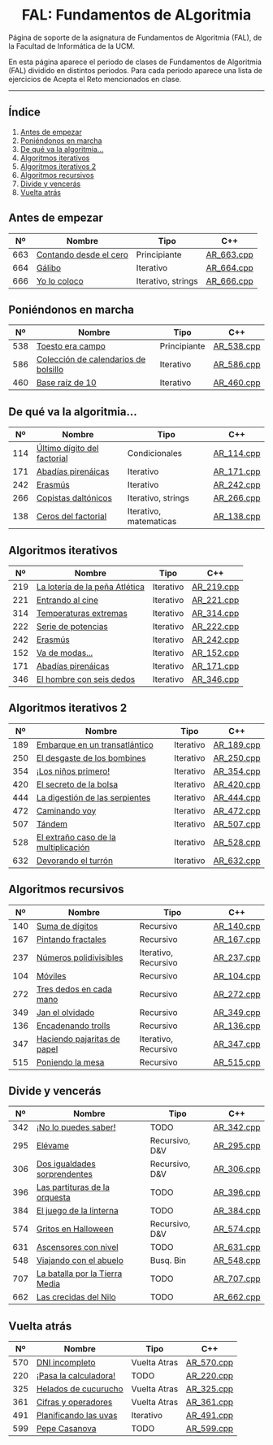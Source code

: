 <h1 align="center"> 
  FAL: Fundamentos de ALgoritmia
</h1>

Página de soporte de la asignatura de Fundamentos de Algoritmia (FAL), de la Facultad de Informática de la UCM.

En esta página aparece el periodo de clases de Fundamentos de Algoritmia (FAL) dividido en distintos periodos. Para cada periodo aparece una lista de ejercicios de Acepta el Reto mencionados en clase.

<hr>
     

## Índice
1. [Antes de empezar](#antes-de-empezar)
2. [Poniéndonos en marcha](#poniéndonos-en-marcha)
3. [De qué va la algoritmia...](#de-qué-va-la-algoritmia)
4. [Algoritmos iterativos](#algoritmos-iterativos)
5. [Algoritmos iterativos 2](#algoritmos-iterativos-2)
6. [Algoritmos recursivos](#algoritmos-recursivos)
7. [Divide y vencerás](#divide-y-vencerás)
8. [Vuelta atrás](#vuelta-atrás)


## Antes de empezar

| Nº | Nombre | Tipo | C++ |
|:--:|--|--|:--:|
| 663 | [Contando desde el cero](https://aceptaelreto.com/problem/statement.php?id=663) | Principiante | [AR_663.cpp](https://github.com/Danipiza/Acepta-el-Reto/tree/main/C%2B%2B/AR_663.cpp) | 
| 664 | [Gálibo](https://aceptaelreto.com/problem/statement.php?id=664) | Iterativo | [AR_664.cpp](https://github.com/Danipiza/Acepta-el-Reto/tree/main/C%2B%2B/AR_664.cpp) | 
| 666 | [Yo lo coloco](https://aceptaelreto.com/problem/statement.php?id=666) | Iterativo, strings | [AR_666.cpp](https://github.com/Danipiza/Acepta-el-Reto/tree/main/C%2B%2B/AR_666.cpp) | 

## Poniéndonos en marcha

| Nº | Nombre | Tipo | C++ |
|:--:|--|--|:--:|
| 538 | [Toesto era campo](https://aceptaelreto.com/problem/statement.php?id=538) | Principiante | [AR_538.cpp](https://github.com/Danipiza/Acepta-el-Reto/tree/main/C%2B%2B/AR_538.cpp) | 
| 586 | [Colección de calendarios de bolsillo](https://aceptaelreto.com/problem/statement.php?id=586) | Iterativo | [AR_586.cpp](https://github.com/Danipiza/Acepta-el-Reto/tree/main/C%2B%2B/AR_586.cpp) |
| 460 | [Base raíz de 10](https://aceptaelreto.com/problem/statement.php?id=460) | Iterativo | [AR_460.cpp](https://github.com/Danipiza/Acepta-el-Reto/tree/main/C%2B%2B/AR_460.cpp) | 

## De qué va la algoritmia...

| Nº | Nombre | Tipo | C++ |
|:--:|--|--|:--:|
| 114 | [Último dígito del factorial](https://aceptaelreto.com/problem/statement.php?id=114) | Condicionales | [AR_114.cpp](https://github.com/Danipiza/Acepta-el-Reto/tree/main/C%2B%2B/AR_114.cpp) | 
| 171 | [Abadías pirenáicas](https://aceptaelreto.com/problem/statement.php?id=171) | Iterativo | [AR_171.cpp](https://github.com/Danipiza/Acepta-el-Reto/tree/main/C%2B%2B/AR_171.cpp) | 
| 242 | [Erasmús](https://aceptaelreto.com/problem/statement.php?id=242) | Iterativo | [AR_242.cpp](https://github.com/Danipiza/Acepta-el-Reto/tree/main/C%2B%2B/AR_242.cpp) | 
| 266 | [Copistas daltónicos](https://aceptaelreto.com/problem/statement.php?id=266) | Iterativo, strings | [AR_266.cpp](https://github.com/Danipiza/Acepta-el-Reto/tree/main/C%2B%2B/AR_266.cpp) |
| 138 | [Ceros del factorial](https://aceptaelreto.com/problem/statement.php?id=138) | Iterativo, matematicas | [AR_138.cpp](https://github.com/Danipiza/Acepta-el-Reto/tree/main/C%2B%2B/AR_138.cpp) | 

## Algoritmos iterativos

| Nº | Nombre | Tipo | C++ |
|:--:|--|--|:--:|
| 219 | [La lotería de la peña Atlética](https://aceptaelreto.com/problem/statement.php?id=219) | Iterativo | [AR_219.cpp](https://github.com/Danipiza/Acepta-el-Reto/tree/main/C%2B%2B/AR_219.cpp) | 
| 221 | [Entrando al cine](https://aceptaelreto.com/problem/statement.php?id=221) | Iterativo | [AR_221.cpp](https://github.com/Danipiza/Acepta-el-Reto/tree/main/C%2B%2B/AR_221.cpp) | 
| 314 | [Temperaturas extremas](https://aceptaelreto.com/problem/statement.php?id=314) | Iterativo | [AR_314.cpp](https://github.com/Danipiza/Acepta-el-Reto/tree/main/C%2B%2B/AR_314.cpp) | 
| 222 | [Serie de potencias](https://aceptaelreto.com/problem/statement.php?id=222) | Iterativo | [AR_222.cpp](https://github.com/Danipiza/Acepta-el-Reto/tree/main/C%2B%2B/AR_222.cpp) | 
| 242 | [Erasmús](https://aceptaelreto.com/problem/statement.php?id=242) | Iterativo | [AR_242.cpp](https://github.com/Danipiza/Acepta-el-Reto/tree/main/C%2B%2B/AR_242.cpp) |
| 152 | [Va de modas...](https://aceptaelreto.com/problem/statement.php?id=152) | Iterativo | [AR_152.cpp](https://github.com/Danipiza/Acepta-el-Reto/tree/main/C%2B%2B/AR_152.cpp) | 
| 171 | [Abadías pirenáicas](https://aceptaelreto.com/problem/statement.php?id=171) | Iterativo | [AR_171.cpp](https://github.com/Danipiza/Acepta-el-Reto/tree/main/C%2B%2B/AR_171.cpp) | 
| 346 | [El hombre con seis dedos](https://aceptaelreto.com/problem/statement.php?id=346) | Iterativo | [AR_346.cpp](https://github.com/Danipiza/Acepta-el-Reto/tree/main/C%2B%2B/AR_346.cpp) | 


## Algoritmos iterativos 2

| Nº | Nombre | Tipo | C++ |
|:--:|--|--|:--:|
| 189 | [Embarque en un transatlántico](https://aceptaelreto.com/problem/statement.php?id=189) | Iterativo | [AR_189.cpp](https://github.com/Danipiza/Acepta-el-Reto/tree/main/C%2B%2B/AR_189.cpp) |
| 250 | [El desgaste de los bombines](https://aceptaelreto.com/problem/statement.php?id=250) | Iterativo | [AR_250.cpp](https://github.com/Danipiza/Acepta-el-Reto/tree/main/C%2B%2B/AR_250.cpp) | 
| 354 | [¡Los niños primero!](https://aceptaelreto.com/problem/statement.php?id=354) | Iterativo | [AR_354.cpp](https://github.com/Danipiza/Acepta-el-Reto/tree/main/C%2B%2B/AR_354.cpp) | 
| 420 | [El secreto de la bolsa](https://aceptaelreto.com/problem/statement.php?id=420) | Iterativo | [AR_420.cpp](https://github.com/Danipiza/Acepta-el-Reto/tree/main/C%2B%2B/AR_420.cpp) | 
| 444 | [La digestión de las serpientes](https://aceptaelreto.com/problem/statement.php?id=444) | Iterativo | [AR_444.cpp](https://github.com/Danipiza/Acepta-el-Reto/tree/main/C%2B%2B/AR_444.cpp) | 
| 472 | [Caminando voy](https://aceptaelreto.com/problem/statement.php?id=472) | Iterativo | [AR_472.cpp](https://github.com/Danipiza/Acepta-el-Reto/tree/main/C%2B%2B/AR_472.cpp) | 
| 507 | [Tándem](https://aceptaelreto.com/problem/statement.php?id=507) | Iterativo | [AR_507.cpp](https://github.com/Danipiza/Acepta-el-Reto/tree/main/C%2B%2B/AR_507.cpp) | 
| 528 | [El extraño caso de la multiplicación](https://aceptaelreto.com/problem/statement.php?id=528) | Iterativo | [AR_528.cpp](https://github.com/Danipiza/Acepta-el-Reto/tree/main/C%2B%2B/AR_528.cpp) |
| 632 | [Devorando el turrón](https://aceptaelreto.com/problem/statement.php?id=632) | Iterativo | [AR_632.cpp](https://github.com/Danipiza/Acepta-el-Reto/tree/main/C%2B%2B/AR_632.cpp) | 


## Algoritmos recursivos

| Nº | Nombre | Tipo | C++ |
|:--:|--|--|:--:|
| 140 | [Suma de dígitos](https://aceptaelreto.com/problem/statement.php?id=140) | Recursivo | [AR_140.cpp](https://github.com/Danipiza/Acepta-el-Reto/tree/main/C%2B%2B/AR_140.cpp) | 
| 167 | [Pintando fractales](https://aceptaelreto.com/problem/statement.php?id=167) | Recursivo | [AR_167.cpp](https://github.com/Danipiza/Acepta-el-Reto/tree/main/C%2B%2B/AR_167.cpp) | 
| 237 | [Números polidivisibles](https://aceptaelreto.com/problem/statement.php?id=237) | Iterativo, Recursivo | [AR_237.cpp](https://github.com/Danipiza/Acepta-el-Reto/tree/main/C%2B%2B/AR_237.cpp) | 
| 104 | [Móviles](https://aceptaelreto.com/problem/statement.php?id=104) | Recursivo | [AR_104.cpp](https://github.com/Danipiza/Acepta-el-Reto/tree/main/C%2B%2B/AR_104.cpp) | 
| 272 | [Tres dedos en cada mano](https://aceptaelreto.com/problem/statement.php?id=272) | Recursivo | [AR_272.cpp](https://github.com/Danipiza/Acepta-el-Reto/tree/main/C%2B%2B/AR_272.cpp) | 
| 349 | [Jan el olvidado](https://aceptaelreto.com/problem/statement.php?id=349) | Recursivo | [AR_349.cpp](https://github.com/Danipiza/Acepta-el-Reto/tree/main/C%2B%2B/AR_349.cpp) |
| 136 | [Encadenando trolls](https://aceptaelreto.com/problem/statement.php?id=136) | Recursivo | [AR_136.cpp](https://github.com/Danipiza/Acepta-el-Reto/tree/main/C%2B%2B/AR_136.cpp) | 
| 347 | [Haciendo pajaritas de papel](https://aceptaelreto.com/problem/statement.php?id=347) | Iterativo, Recursivo | [AR_347.cpp](https://github.com/Danipiza/Acepta-el-Reto/tree/main/C%2B%2B/AR_347.cpp) | 
| 515 | [Poniendo la mesa](https://aceptaelreto.com/problem/statement.php?id=515) | Recursivo | [AR_515.cpp](https://github.com/Danipiza/Acepta-el-Reto/tree/main/C%2B%2B/AR_515.cpp) | 

## Divide y vencerás

| Nº | Nombre | Tipo | C++ |
|:--:|--|--|:--:|
| 342 | [¡No lo puedes saber!](https://aceptaelreto.com/problem/statement.php?id=342) | TODO | [AR_342.cpp](https://github.com/Danipiza/Acepta-el-Reto/tree/main/C%2B%2B/AR_342.cpp) | 
| 295 | [Elévame](https://aceptaelreto.com/problem/statement.php?id=295) | Recursivo, D&V | [AR_295.cpp](https://github.com/Danipiza/Acepta-el-Reto/tree/main/C%2B%2B/AR_295.cpp) | 
| 306 | [Dos igualdades sorprendentes](https://aceptaelreto.com/problem/statement.php?id=306) | Recursivo, D&V | [AR_306.cpp](https://github.com/Danipiza/Acepta-el-Reto/tree/main/C%2B%2B/AR_306.cpp) | 
| 396 | [Las partituras de la orquesta](https://aceptaelreto.com/problem/statement.php?id=396) | TODO | [AR_396.cpp](https://github.com/Danipiza/Acepta-el-Reto/tree/main/C%2B%2B/AR_396.cpp) | 
| 384 | [El juego de la linterna](https://aceptaelreto.com/problem/statement.php?id=384) | TODO | [AR_384.cpp](https://github.com/Danipiza/Acepta-el-Reto/tree/main/C%2B%2B/AR_384.cpp) | 
| 574 | [Gritos en Halloween](https://aceptaelreto.com/problem/statement.php?id=574) | Recursivo, D&V | [AR_574.cpp](https://github.com/Danipiza/Acepta-el-Reto/tree/main/C%2B%2B/AR_574.cpp) | 
| 631 | [Ascensores con nivel](https://aceptaelreto.com/problem/statement.php?id=631) | TODO | [AR_631.cpp](https://github.com/Danipiza/Acepta-el-Reto/tree/main/C%2B%2B/AR_631.cpp) | 
| 548 | [Viajando con el abuelo](https://aceptaelreto.com/problem/statement.php?id=548) | Busq. Bin | [AR_548.cpp](https://github.com/Danipiza/Acepta-el-Reto/tree/main/C%2B%2B/AR_548.cpp) | 
| 707 | [La batalla por la Tierra Media](https://aceptaelreto.com/problem/statement.php?id=707) | TODO | [AR_707.cpp](https://github.com/Danipiza/Acepta-el-Reto/tree/main/C%2B%2B/AR_707.cpp) | 
| 662 | [Las crecidas del Nilo](https://aceptaelreto.com/problem/statement.php?id=662) | TODO | [AR_662.cpp](https://github.com/Danipiza/Acepta-el-Reto/tree/main/C%2B%2B/AR_662.cpp) |

## Vuelta atrás

| Nº | Nombre | Tipo | C++ |
|:--:|--|--|:--:|
| 570 | [DNI incompleto](https://aceptaelreto.com/problem/statement.php?id=570) | Vuelta Atras | [AR_570.cpp](https://github.com/Danipiza/Acepta-el-Reto/tree/main/C%2B%2B/AR_570.cpp) | 
| 220 | [¡Pasa la calculadora!](https://aceptaelreto.com/problem/statement.php?id=220) | TODO | [AR_220.cpp](https://github.com/Danipiza/Acepta-el-Reto/tree/main/C%2B%2B/AR_220.cpp) | 
| 325 | [Helados de cucurucho](https://aceptaelreto.com/problem/statement.php?id=325) | Vuelta Atras | [AR_325.cpp](https://github.com/Danipiza/Acepta-el-Reto/tree/main/C%2B%2B/AR_325.cpp) | 
| 361 | [Cifras y operadores](https://aceptaelreto.com/problem/statement.php?id=361) | Vuelta Atras | [AR_361.cpp](https://github.com/Danipiza/Acepta-el-Reto/tree/main/C%2B%2B/AR_361.cpp) | 
| 491 | [Planificando las uvas](https://aceptaelreto.com/problem/statement.php?id=491) | Iterativo | [AR_491.cpp](https://github.com/Danipiza/Acepta-el-Reto/tree/main/C%2B%2B/AR_491.cpp) | 
| 599 | [Pepe Casanova](https://aceptaelreto.com/problem/statement.php?id=599) | TODO | [AR_599.cpp](https://github.com/Danipiza/Acepta-el-Reto/tree/main/C%2B%2B/AR_599.cpp) | 


